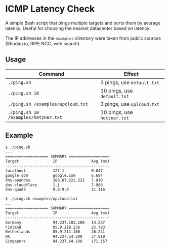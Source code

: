 # ICMP Latency Check

A simple Bash script that pings multiple targets and sorts them by average latency. Useful for choosing the nearest datacenter based on latency.

The IP addresses in the `examples` directory were taken from public sources (Shodan.io, RIPE NCC, web search).

## Usage

| Command                    | Effect                     |
|-----------------------------|----------------------------|
| `./ping.sh`                | 3 pings, use `default.txt` |
| `./ping.sh 10`             | 10 pings, use `default.txt`|
| `./ping.sh /examples/upcloud.txt`    | 3 pings, use `uplcoud.txt` |
| `./ping.sh 10 /examples/hetzner.txt` | 10 pings, use `hetzner.txt`|

## Example

```bash
$ ./ping.sh
...
=================== SUMMARY ==================
Target               IP               Avg (ms)
----------------------------------------------
localhost            127.1            0.047
google.com           google.com       6.684
dns-opendns          208.67.222.222   7.810
dns-cloudflare       1.1              7.986
dns-quad9            9.9.9.9          11.116

$ ./ping.sh examples/upcloud.txt
...
=================== SUMMARY ==================
Target               IP               Avg (ms)
----------------------------------------------
Germany              94.237.103.106   14.237
Finland              85.9.218.236     25.783
Netherlands          85.9.211.180     26.241
UK                   94.237.54.200    37.810
Singapore            94.237.64.180    171.157
```